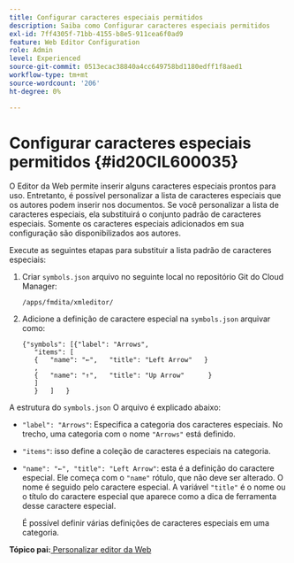 ```yaml
---
title: Configurar caracteres especiais permitidos
description: Saiba como Configurar caracteres especiais permitidos
exl-id: 7ff4305f-71bb-4155-b8e5-911cea6f0ad9
feature: Web Editor Configuration
role: Admin
level: Experienced
source-git-commit: 0513ecac38840a4cc649758bd1180edff1f8aed1
workflow-type: tm+mt
source-wordcount: '206'
ht-degree: 0%

---
```


# Configurar caracteres especiais permitidos {#id20CIL600035}

O Editor da Web permite inserir alguns caracteres especiais prontos para uso. Entretanto, é possível personalizar a lista de caracteres especiais que os autores podem inserir nos documentos. Se você personalizar a lista de caracteres especiais, ela substituirá o conjunto padrão de caracteres especiais. Somente os caracteres especiais adicionados em sua configuração são disponibilizados aos autores.

Execute as seguintes etapas para substituir a lista padrão de caracteres especiais:

1. Criar `symbols.json` arquivo no seguinte local no repositório Git do Cloud Manager:

   ```
   /apps/fmdita/xmleditor/
   ```

1. Adicione a definição de caractere especial na `symbols.json` arquivar como:

   ```
   {"symbols": [{"label": "Arrows",
      "items": [
      {   "name": "←",   "title": "Left Arrow"   } 
      ,   
      {   "name": "↑",   "title": "Up Arrow"      } 
      ]   
      }   ]   }
   ```


A estrutura do `symbols.json` O arquivo é explicado abaixo:

- `"label": "Arrows"`: Especifica a categoria dos caracteres especiais. No trecho, uma categoria com o nome `"Arrows"` está definido.
- `"items"`: isso define a coleção de caracteres especiais na categoria.
- `"name": "←", "title": "Left Arrow"`: esta é a definição do caractere especial. Ele começa com o `"name"` rótulo, que não deve ser alterado. O nome é seguido pelo caractere especial. A variável `"title"` é o nome ou o título do caractere especial que aparece como a dica de ferramenta desse caractere especial.

  É possível definir várias definições de caracteres especiais em uma categoria.


**Tópico pai:**[ Personalizar editor da Web](conf-web-editor.md)
